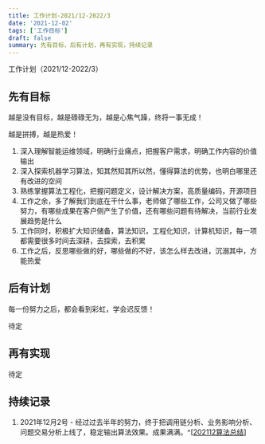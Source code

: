 ```yaml
---
title: 工作计划-2021/12-2022/3
date: '2021-12-02'
tags: ['工作目标']
draft: false
summary: 先有目标，后有计划，再有实现，持续记录
---
```


工作计划（2021/12-2022/3）

## 先有目标

越是没有目标，越是碌碌无为，越是心焦气躁，终将一事无成！

越是拼搏，越是热爱！

1. 深入理解智能运维领域，明确行业痛点，把握客户需求，明确工作内容的价值输出
2. 深入探索机器学习算法，知其然知其所以然，懂得算法的优势，也明白哪里还有改进的空间
3. 熟练掌握算法工程化，把握问题定义，设计解决方案，高质量编码，开源项目
1. 工作之余，多了解我们到底在干什么事，老师做了哪些工作，公司又做了哪些努力，有哪些成果在客户侧产生了价值，还有哪些问题有待解决，当前行业发展趋势是什么
2. 工作同时，积极扩大知识储备，算法知识，工程化知识，计算机知识，每一项都需要很多时间去深耕，去探索，去积累
3. 工作之后，反思哪些做的好，哪些做的不好，该怎么样去改进，沉溺其中，方能热爱

## 后有计划

每一份努力之后，都会看到彩虹，学会迟反馈！

待定

## 再有实现

待定

## 持续记录

1. 2021年12月2号 - 经过过去半年的努力，终于把调用链分析、业务影响分析、问题交易分析上线了，稳定输出算法效果。成果满满。^[[202112算法总结](https:www.tustjj.top/blog/job/2021-12-algotithm-summary)]


